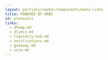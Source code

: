 ```yaml
---
layout: partials/navbar/components/menu-links
title: POWERED BY ORBS
id: protocols
links:
  - dtwap.md
  - dlimit.md
  - liquidity-hub.md
  - notifications.md
  - gateway.md
  - vote.md
---
```

